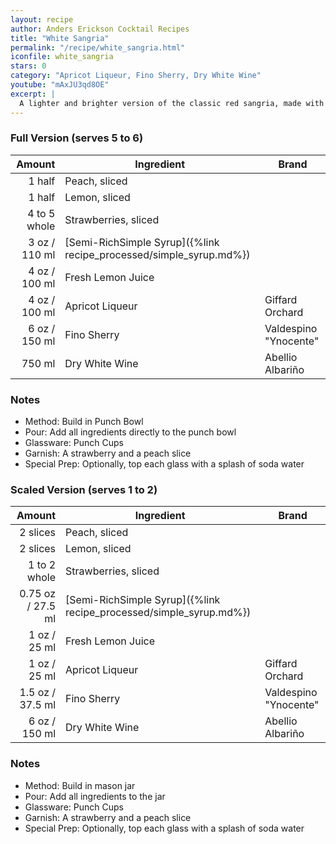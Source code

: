 ```yaml
---
layout: recipe
author: Anders Erickson Cocktail Recipes
title: "White Sangria"
permalink: "/recipe/white_sangria.html"
iconfile: white_sangria
stars: 0
category: "Apricot Liqueur, Fino Sherry, Dry White Wine"
youtube: "mAxJU3qd8OE"
excerpt: |
  A lighter and brighter version of the classic red sangria, made with white wine, fresh fruit, and a touch of sweetness.
---
```


<div class="subrecipe" markdown="1">

### Full Version (serves 5 to 6)

|       Amount | Ingredient                                               | Brand                 |
| -----------: | -------------------------------------------------------- | --------------------- |
|       1 half | Peach, sliced                                            |
|       1 half | Lemon, sliced                                            |
| 4 to 5 whole | Strawberries, sliced                                     |
|         3 oz / 110 ml | [Semi-RichSimple Syrup]({%link recipe_processed/simple_syrup.md%}) |
|         4 oz / 100 ml | Fresh Lemon Juice                                        |
|         4 oz / 100 ml | Apricot Liqueur                                          | Giffard Orchard       |
|         6 oz / 150 ml | Fino Sherry                                              | Valdespino "Ynocente" |
|       750 ml | Dry White Wine                                           | Abellio Albariño      |

### Notes

- Method: Build in Punch Bowl
- Pour: Add all ingredients directly to the punch bowl
- Glassware: Punch Cups
- Garnish: A strawberry and a peach slice
- Special Prep: Optionally, top each glass with a splash of soda water

</div>
<div class="subrecipe" markdown="1">

### Scaled Version (serves 1 to 2)

|       Amount | Ingredient                                               | Brand                 |
| -----------: | -------------------------------------------------------- | --------------------- |
|     2 slices | Peach, sliced                                            |
|     2 slices | Lemon, sliced                                            |
| 1 to 2 whole | Strawberries, sliced                                     |
|      0.75 oz / 27.5 ml | [Semi-RichSimple Syrup]({%link recipe_processed/simple_syrup.md%}) |
|         1 oz / 25 ml | Fresh Lemon Juice                                        |
|         1 oz / 25 ml | Apricot Liqueur                                          | Giffard Orchard       |
|       1.5 oz / 37.5 ml | Fino Sherry                                              | Valdespino "Ynocente" |
|         6 oz / 150 ml | Dry White Wine                                           | Abellio Albariño      |

### Notes

- Method: Build in mason jar
- Pour: Add all ingredients to the jar
- Glassware: Punch Cups
- Garnish: A strawberry and a peach slice
- Special Prep: Optionally, top each glass with a splash of soda water

</div>
